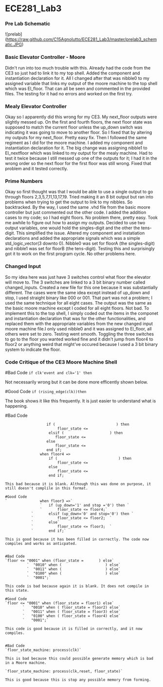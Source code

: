 ECE281_Lab3
===========
### Pre Lab Schematic
![prelab] (https://raw.github.com/C15Agnolutto/ECE281_Lab3/master/prelab3_schematic.JPG)


### Basic Elevator Controller - Moore
Didn't run into too much trouble with this. Already had the code from the CE3 so just had to link it to my top shell. 
Added the component and instantiation declaration for it. All I changed after that was nibble0 to my assigned variable
that links my output of the moore machine to the top shell which was El_floor. That can all be seen and commented in 
the provided files. The testing for it had no errors and worked on the first try.

### Mealy Elevator Controller
Okay so I apparently did this wrong for my CE3. My next_floor outputs were slightly messed up. On the first and fourth 
floors, the next floor state was supposed to match the current floor unless the up_down switch was indicating it was going 
to move to another floor. So I fixed that by altering my outputs for my next_floor. Pretty easy fix. Then I followed
the same regiment as I did for the moore machine. I added my component and instantiation declaration for it. The big change
was assigning nibble1 to El_nextfloor which was linked to my output for the mealy machine. Had to test it twice because 
I still messed up one of the outputs for it; I had it in the wrong order so the next floor for the first floor was still
wrong. Fixed that problem and it tested correctly.

### Prime Numbers 
Okay so first thought was that I would be able to use a single output to go through floors 2,3,5,7,11,13,17,19. Tried 
making it an 8 bit output but ran into problems when trying to get the output to link to my nibbles. So backtracked.
By the way, I used the same .vhd file from the basic moore controller but just commented out the other code. I added the 
addition cases to my code; so I had eight floors. No problem there, pretty easy. Took me awhile to figure out how to 
assign my outputs. Decided to use two output variables, one would hold the singles-digit and the other the tens-digit. 
This simplified the issue. Altered my component and instatiation declarations and added the appropriate signals which was 
a simple std_logic_vector(3 downto 0). Nibble0 was set for floorA (the singles-digit) and nibble1 was set for floorB (the
tens-digit). Testing this and surprisingly got it to work on the first program cycle. No other problems here.

### Changed Input 
So my idea here was just have 3 switches control what floor the elevator will move to. The 3 switches are linked to a 3 bit
binary number called changed_inputs. Created a new file for this one because it was substantially different. The cases 
were the same idea except instead of up_down and stop, I used straight binary like 000 or 001. That part was not 
a problem; I used the same technique for all eight cases. The output was the same as the basic moore machine except 
I coded for all eight floors. Not bad. To implement this to the top shell, I simply coded out the items in the componet
and instantiation declaration that was for the other functionalities, and replaced them with the appropriate variables
from the new changed input moore machine file.I only used nibble0 and it was assigned to El_floor, all others were set to
zero. Testing went smooth. Toggling the three switches to go to the floor you wanted worked fine and it didn't jump
from floor4 to floor2 or anything weird that might've occured because I used a 3 bit binary system to indicate the floor.



### Code Critique of the CE3 Moore Machine Shell

#Bad Code
`if clk'event and clk='1' then`

Not necessarily wrong but it can be done more efficently shown below.

#Good Code
`if (rising_edge(clk))then`

The book shows it like this frequently. It is just easier to understand what is happening.


#Bad Code
```when floor3 =>
                   if (                            ) then 
                        floor_state <= 
                    elsif (                     ) then 
                       floor_state <=  
                   else
                       floor_state <=  
                   end if;
                when floor4 =>
                    if (                            ) then 
                        floor_state <=  
                    else 
                        floor_state <=  
                    end if;

This bad because it is blank. Although this was done on purpose, it still doesn't complile in this format.

#Good Code
`				when floor3 =>`
				`	if (up_down='1' and stop ='0') then `
				`		floor_state <= floor4;`
			`		elsif (up_down='0' and stop='0') then `
			`			floor_state <= floor2;	`
			`		else`
			`			floor_state <= floor3;	`
			`		end if;`
			
This is good because it has been filled in correctly. The code now compiles and works as anticpated.


#Bad Code
`floor <= "0001" when (floor_state =       ) else`
          `  "0010" when (                    ) else`
          `  "0011" when (                    ) else`
          `  "0100" when (                    ) else`
          `  "0001";`
          
This code is bad because again it is blank. It does not compile in this state.

#Good Code
`floor <= "0001" when (floor_state = floor1) else`
		`	"0010" when ( floor_state = floor2) else`
		`	"0011" when ( floor_state = floor3) else`
		`	"0100" when ( floor_state = floor4) else`
		`	"0001";`
		
This code is good because it is filled in correctly, and it now compiles.


#Bad Code
`floor_state_machine: process(clk)`

This is bad because this could possible generate memory which is bad in a Moore machine.

`floor_state_machine: process(clk,reset, floor_state)`

This is good because this is stop any possible memory from forming. 













